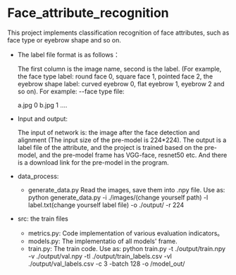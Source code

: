 # Face_attribute_recognition
This project implements classification recognition of face attributes, such as face type or eyebrow shape and so on.
* The label file format is as follows：

  The first column is the image name, second is the label. (For example, the face type label: round face 0, square face 1, pointed face 2,  the eyebrow shape label: curved eyebrow 0, flat eyebrow 1, eyebrow 2 and so on).
For example:
--face type file:

  a.jpg 0
  b.jpg 1
  ....

* Input and output:

  The input of network is: the image after the face detection and alignment (The input size of the pre-model is 224*224).
The output is a label file of the attribute, and the project is trained based on the pre-model, and the pre-model frame has VGG-face, resnet50 etc. And there is a download link for the pre-model in the program.

* data_process:
  * generate_data.py Read the images, save them into .npy file. Use as: python generate_data.py -i ./images/(change yourself path) -l label.txt(change yourself label file) -o ./output/ -r 224

* src: the train files
  * metrics.py: Code implementation of various evaluation indicators。
  * models.py: The implementatio of all models' frame.
  * train.py: The train code. Use as: python train.py -t ./output/train.npy -v ./output/val.npy -tl ./output/train_labels.csv -vl ./output/val_labels.csv -c 3 -batch 128 -o /model_out/
